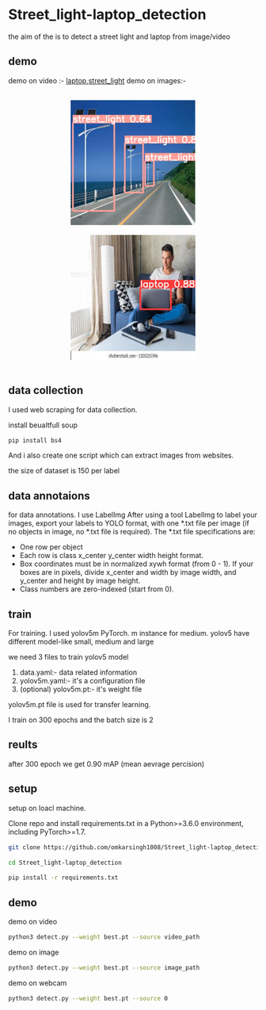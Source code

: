 # Street_light-laptop_detection

the aim of the is to detect a street light and laptop from image/video
## demo
demo on video :- [laptop](https://drive.google.com/file/d/1JYJ8wWcUNEL9pzmpdizlTx14MEXPQVTU/view?usp=sharing),[street_light](https://drive.google.com/file/d/1EjPp3LqrsLYLiYqILxYw3lFYk1WG8QsF/view?usp=sharing)
demo on images:-
</div>
  <br>
  <div align="center">
    <a >
        <img src="https://github.com/omkarsingh1008/Street_light-laptop_detection/blob/main/frp-pole-500x500_jpg.rf.a4bbe158c139722c37a90bf2b42a9f43.jpg" width="50%"/>
    </a>
    <img width="50%" />
    <a >
        <img src="https://github.com/omkarsingh1008/Street_light-laptop_detection/blob/main/young-attractive-man-sitting-on-260nw-1105215596_jpg.rf.082b88b3f994f2b030dd558c3b3c999c.jpg" width="50%"/>
    </a>
    <img width="50%" />
    </div>

## data collection

I used web scraping for data collection.

install beualtfull soup

```bash
pip install bs4
```
And i also create one script which can extract images from websites.

the size of dataset is 150 per label

## data annotaions

for data annotations. I use LabelImg
After using a tool LabelImg to label your images, export your labels to YOLO format, with one *.txt file per image (if no objects in image, no *.txt file is required). The *.txt file specifications are:

* One row per object
* Each row is class x_center y_center width height format.
* Box coordinates must be in normalized xywh format (from 0 - 1). If your boxes are in pixels, divide x_center and width by image width, and y_center and height by image height.
* Class numbers are zero-indexed (start from 0).

## train

For training. I used yolov5m PyTorch. m instance for medium.
yolov5 have different model-like small, medium and large 

we need 3 files to train yolov5 model

1. data.yaml:- data related information
2. yolov5m.yaml:- it's a configuration file
3. (optional) yolov5m.pt:- it's weight file

yolov5m.pt file is used for transfer learning.

I train on 300 epochs and the batch size is 2

## reults

after 300 epoch we get 0.90 mAP (mean aevrage percision)

## setup 

setup on loacl machine.

Clone repo and install requirements.txt in a Python>=3.6.0 environment, including PyTorch>=1.7.
```bash
git clone https://github.com/omkarsingh1008/Street_light-laptop_detection.git
```
```bash
cd Street_light-laptop_detection
```

```bash
pip install -r requirements.txt
```
## demo
demo on video

```bash
python3 detect.py --weight best.pt --source video_path
```
demo on image
```bash
python3 detect.py --weight best.pt --source image_path
```

demo on webcam
```bash
python3 detect.py --weight best.pt --source 0
```
